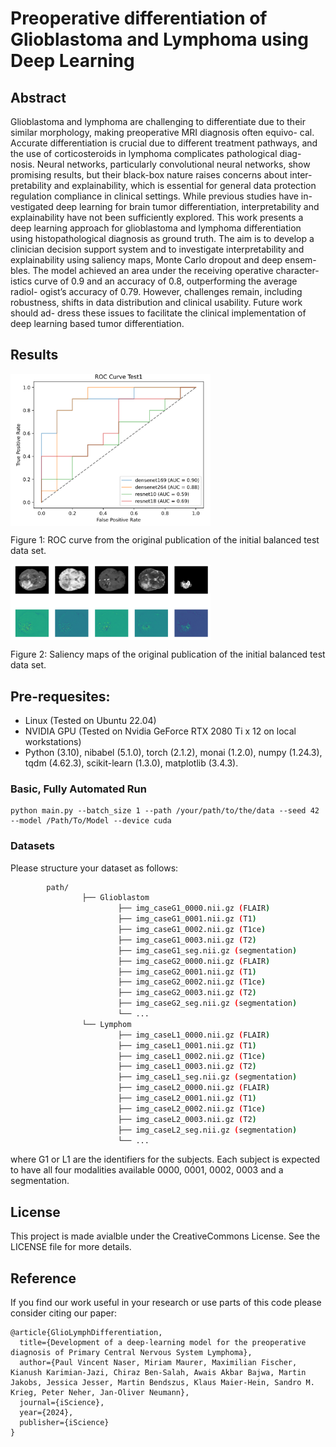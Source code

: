 # Preoperative differentiation of Glioblastoma and Lymphoma using Deep Learning



## Abstract
Glioblastoma and lymphoma are challenging to differentiate due to their similar morphology, making preoperative MRI diagnosis often equivo-
cal. Accurate differentiation is crucial due to different treatment pathways,
and the use of corticosteroids in lymphoma complicates pathological diag-
nosis. Neural networks, particularly convolutional neural networks, show
promising results, but their black-box nature raises concerns about inter-
pretability and explainability, which is essential for general data protection
regulation compliance in clinical settings. While previous studies have in-
vestigated deep learning for brain tumor differentiation, interpretability
and explainability have not been sufficiently explored. This work presents
a deep learning approach for glioblastoma and lymphoma differentiation
using histopathological diagnosis as ground truth. The aim is to develop
a clinician decision support system and to investigate interpretability and
explainability using saliency maps, Monte Carlo dropout and deep ensem-
bles. The model achieved an area under the receiving operative character-
istics curve of 0.9 and an accuracy of 0.8, outperforming the average radiol-
ogist’s accuracy of 0.79. However, challenges remain, including robustness,
shifts in data distribution and clinical usability. Future work should ad-
dress these issues to facilitate the clinical implementation of deep learning
based tumor differentiation.

## Results

<img src="ROCcurve.png" width="320" align="center"/>

Figure 1: ROC curve from the original publication of the initial balanced test data set.

<img src="SaliencyMaps.png" width="320" align="center" />

Figure 2: Saliency maps of the original publication of the initial balanced test data set.

## Pre-requesites:

* Linux (Tested on Ubuntu 22.04)
* NVIDIA GPU (Tested on Nvidia GeForce RTX 2080 Ti x 12 on local workstations)
* Python (3.10), nibabel (5.1.0), torch (2.1.2), monai (1.2.0), numpy (1.24.3), tqdm (4.62.3), scikit-learn (1.3.0), matplotlib (3.4.3).

### Basic, Fully Automated Run
``` shell
python main.py --batch_size 1 --path /your/path/to/the/data --seed 42 --model /Path/To/Model --device cuda 
```


### Datasets
Please structure your dataset as follows:
```bash
        path/
                ├── Glioblastom
                        ├── img_caseG1_0000.nii.gz (FLAIR)
                        ├── img_caseG1_0001.nii.gz (T1)
                        ├── img_caseG1_0002.nii.gz (T1ce)
                        ├── img_caseG1_0003.nii.gz (T2)
                        ├── img_caseG1_seg.nii.gz (segmentation)
                        ├── img_caseG2_0000.nii.gz (FLAIR)
                        ├── img_caseG2_0001.nii.gz (T1)
                        ├── img_caseG2_0002.nii.gz (T1ce)
                        ├── img_caseG2_0003.nii.gz (T2)
                        ├── img_caseG2_seg.nii.gz (segmentation)
                        └── ...
                └── Lymphom
                        ├── img_caseL1_0000.nii.gz (FLAIR)
                        ├── img_caseL1_0001.nii.gz (T1)
                        ├── img_caseL1_0002.nii.gz (T1ce)
                        ├── img_caseL1_0003.nii.gz (T2)
                        ├── img_caseL1_seg.nii.gz (segmentation)
                        ├── img_caseL2_0000.nii.gz (FLAIR)
                        ├── img_caseL2_0001.nii.gz (T1)
                        ├── img_caseL2_0002.nii.gz (T1ce)
                        ├── img_caseL2_0003.nii.gz (T2)
                        ├── img_caseL2_seg.nii.gz (segmentation)
                        └── ...
```
where G1 or L1 are the identifiers for the subjects. Each subject is expected to have all four modalities available 0000, 0001, 0002, 0003 and a segmentation.



## License
This project is made avialble under the CreativeCommons License. See the LICENSE file for more details.
## Reference
If you find our work useful in your research or use parts of this code please consider citing our paper:
```
@article{GlioLymphDifferentiation,
  title={Development of a deep-learning model for the preoperative diagnosis of Primary Central Nervous System Lymphoma},
  author={Paul Vincent Naser, Miriam Maurer, Maximilian Fischer, Kianush Karimian-Jazi, Chiraz Ben-Salah, Awais Akbar Bajwa, Martin Jakobs, Jessica Jesser, Martin Bendszus, Klaus Maier-Hein, Sandro M. Krieg, Peter Neher, Jan-Oliver Neumann},
  journal={iScience},
  year={2024},
  publisher={iScience}
}
```

